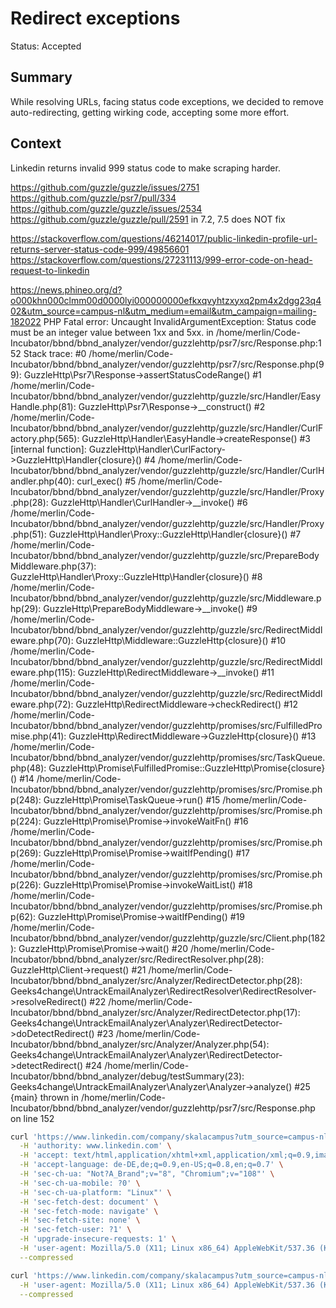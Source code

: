 # Redirect exceptions
Status: Accepted
## Summary
While resolving URLs,
facing status code exceptions,
we decided to remove auto-redirecting,
getting wirking code,
accepting some more effort.

## Context
Linkedin returns invalid 999 status code to make scraping harder.

https://github.com/guzzle/guzzle/issues/2751
https://github.com/guzzle/psr7/pull/334
https://github.com/guzzle/guzzle/issues/2534
https://github.com/guzzle/guzzle/pull/2591 in 7.2, 7.5 does NOT fix

https://stackoverflow.com/questions/46214017/public-linkedin-profile-url-returns-server-status-code-999/49856601
https://stackoverflow.com/questions/27231113/999-error-code-on-head-request-to-linkedin

https://news.phineo.org/d?o000khn000clmm00d0000lyi000000000efkxqvyhtzxyxq2pm4x2dgg23q402&utm_source=campus-nl&utm_medium=email&utm_campaign=mailing-182022
PHP Fatal error:  Uncaught InvalidArgumentException: Status code must be an integer value between 1xx and 5xx. in /home/merlin/Code-Incubator/bbnd/bbnd_analyzer/vendor/guzzlehttp/psr7/src/Response.php:152
Stack trace:
#0 /home/merlin/Code-Incubator/bbnd/bbnd_analyzer/vendor/guzzlehttp/psr7/src/Response.php(99): GuzzleHttp\Psr7\Response->assertStatusCodeRange()
#1 /home/merlin/Code-Incubator/bbnd/bbnd_analyzer/vendor/guzzlehttp/guzzle/src/Handler/EasyHandle.php(81): GuzzleHttp\Psr7\Response->__construct()
#2 /home/merlin/Code-Incubator/bbnd/bbnd_analyzer/vendor/guzzlehttp/guzzle/src/Handler/CurlFactory.php(565): GuzzleHttp\Handler\EasyHandle->createResponse()
#3 [internal function]: GuzzleHttp\Handler\CurlFactory->GuzzleHttp\Handler\{closure}()
#4 /home/merlin/Code-Incubator/bbnd/bbnd_analyzer/vendor/guzzlehttp/guzzle/src/Handler/CurlHandler.php(40): curl_exec()
#5 /home/merlin/Code-Incubator/bbnd/bbnd_analyzer/vendor/guzzlehttp/guzzle/src/Handler/Proxy.php(28): GuzzleHttp\Handler\CurlHandler->__invoke()
#6 /home/merlin/Code-Incubator/bbnd/bbnd_analyzer/vendor/guzzlehttp/guzzle/src/Handler/Proxy.php(51): GuzzleHttp\Handler\Proxy::GuzzleHttp\Handler\{closure}()
#7 /home/merlin/Code-Incubator/bbnd/bbnd_analyzer/vendor/guzzlehttp/guzzle/src/PrepareBodyMiddleware.php(37): GuzzleHttp\Handler\Proxy::GuzzleHttp\Handler\{closure}()
#8 /home/merlin/Code-Incubator/bbnd/bbnd_analyzer/vendor/guzzlehttp/guzzle/src/Middleware.php(29): GuzzleHttp\PrepareBodyMiddleware->__invoke()
#9 /home/merlin/Code-Incubator/bbnd/bbnd_analyzer/vendor/guzzlehttp/guzzle/src/RedirectMiddleware.php(70): GuzzleHttp\Middleware::GuzzleHttp\{closure}()
#10 /home/merlin/Code-Incubator/bbnd/bbnd_analyzer/vendor/guzzlehttp/guzzle/src/RedirectMiddleware.php(115): GuzzleHttp\RedirectMiddleware->__invoke()
#11 /home/merlin/Code-Incubator/bbnd/bbnd_analyzer/vendor/guzzlehttp/guzzle/src/RedirectMiddleware.php(72): GuzzleHttp\RedirectMiddleware->checkRedirect()
#12 /home/merlin/Code-Incubator/bbnd/bbnd_analyzer/vendor/guzzlehttp/promises/src/FulfilledPromise.php(41): GuzzleHttp\RedirectMiddleware->GuzzleHttp\{closure}()
#13 /home/merlin/Code-Incubator/bbnd/bbnd_analyzer/vendor/guzzlehttp/promises/src/TaskQueue.php(48): GuzzleHttp\Promise\FulfilledPromise::GuzzleHttp\Promise\{closure}()
#14 /home/merlin/Code-Incubator/bbnd/bbnd_analyzer/vendor/guzzlehttp/promises/src/Promise.php(248): GuzzleHttp\Promise\TaskQueue->run()
#15 /home/merlin/Code-Incubator/bbnd/bbnd_analyzer/vendor/guzzlehttp/promises/src/Promise.php(224): GuzzleHttp\Promise\Promise->invokeWaitFn()
#16 /home/merlin/Code-Incubator/bbnd/bbnd_analyzer/vendor/guzzlehttp/promises/src/Promise.php(269): GuzzleHttp\Promise\Promise->waitIfPending()
#17 /home/merlin/Code-Incubator/bbnd/bbnd_analyzer/vendor/guzzlehttp/promises/src/Promise.php(226): GuzzleHttp\Promise\Promise->invokeWaitList()
#18 /home/merlin/Code-Incubator/bbnd/bbnd_analyzer/vendor/guzzlehttp/promises/src/Promise.php(62): GuzzleHttp\Promise\Promise->waitIfPending()
#19 /home/merlin/Code-Incubator/bbnd/bbnd_analyzer/vendor/guzzlehttp/guzzle/src/Client.php(182): GuzzleHttp\Promise\Promise->wait()
#20 /home/merlin/Code-Incubator/bbnd/bbnd_analyzer/src/RedirectResolver.php(28): GuzzleHttp\Client->request()
#21 /home/merlin/Code-Incubator/bbnd/bbnd_analyzer/src/Analyzer/RedirectDetector.php(28): Geeks4change\UntrackEmailAnalyzer\RedirectResolver\RedirectResolver->resolveRedirect()
#22 /home/merlin/Code-Incubator/bbnd/bbnd_analyzer/src/Analyzer/RedirectDetector.php(17): Geeks4change\UntrackEmailAnalyzer\Analyzer\RedirectDetector->doDetectRedirect()
#23 /home/merlin/Code-Incubator/bbnd/bbnd_analyzer/src/Analyzer/Analyzer.php(54): Geeks4change\UntrackEmailAnalyzer\Analyzer\RedirectDetector->detectRedirect()
#24 /home/merlin/Code-Incubator/bbnd/bbnd_analyzer/debug/testSummary(23): Geeks4change\UntrackEmailAnalyzer\Analyzer\Analyzer->analyze()
#25 {main}
thrown in /home/merlin/Code-Incubator/bbnd/bbnd_analyzer/vendor/guzzlehttp/psr7/src/Response.php on line 152


```sh
curl 'https://www.linkedin.com/company/skalacampus?utm_source=campus-nl&utm_medium=email&utm_campaign=mailing-182022' \
  -H 'authority: www.linkedin.com' \
  -H 'accept: text/html,application/xhtml+xml,application/xml;q=0.9,image/avif,image/webp,image/apng,*/*;q=0.8,application/signed-exchange;v=b3;q=0.9' \
  -H 'accept-language: de-DE,de;q=0.9,en-US;q=0.8,en;q=0.7' \
  -H 'sec-ch-ua: "Not?A_Brand";v="8", "Chromium";v="108"' \
  -H 'sec-ch-ua-mobile: ?0' \
  -H 'sec-ch-ua-platform: "Linux"' \
  -H 'sec-fetch-dest: document' \
  -H 'sec-fetch-mode: navigate' \
  -H 'sec-fetch-site: none' \
  -H 'sec-fetch-user: ?1' \
  -H 'upgrade-insecure-requests: 1' \
  -H 'user-agent: Mozilla/5.0 (X11; Linux x86_64) AppleWebKit/537.36 (KHTML, like Gecko) Chrome/108.0.0.0 Safari/537.36' \
  --compressed
```
```sh
curl 'https://www.linkedin.com/company/skalacampus?utm_source=campus-nl&utm_medium=email&utm_campaign=mailing-182022' \
  -H 'user-agent: Mozilla/5.0 (X11; Linux x86_64) AppleWebKit/537.36 (KHTML, like Gecko) Chrome/108.0.0.0 Safari/537.36' \
  --compressed
```

